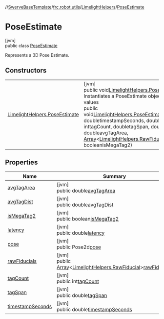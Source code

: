 //[SwerveBaseTemplate](../../../../index.md)/[frc.robot.utils](../../index.md)/[LimelightHelpers](../index.md)/[PoseEstimate](index.md)

# PoseEstimate

[jvm]\
public class [PoseEstimate](index.md)

Represents a 3D Pose Estimate.

## Constructors

| | |
|---|---|
| [LimelightHelpers.PoseEstimate](-limelight-helpers.-pose-estimate.md) | [jvm]<br>public void[LimelightHelpers.PoseEstimate](-limelight-helpers.-pose-estimate.md)()<br>Instantiates a PoseEstimate object with default values<br>public void[LimelightHelpers.PoseEstimate](-limelight-helpers.-pose-estimate.md)(Pose2dpose, doubletimestampSeconds, doublelatency, inttagCount, doubletagSpan, doubleavgTagDist, doubleavgTagArea, [Array](https://kotlinlang.org/api/latest/jvm/stdlib/kotlin/-array/index.html)&lt;[LimelightHelpers.RawFiducial](../-raw-fiducial/index.md)&gt;rawFiducials, booleanisMegaTag2) |

## Properties

| Name | Summary |
|---|---|
| [avgTagArea](index.md#-340065053%2FProperties%2F-1216412040) | [jvm]<br>public double[avgTagArea](index.md#-340065053%2FProperties%2F-1216412040) |
| [avgTagDist](index.md#903972330%2FProperties%2F-1216412040) | [jvm]<br>public double[avgTagDist](index.md#903972330%2FProperties%2F-1216412040) |
| [isMegaTag2](index.md#1453186852%2FProperties%2F-1216412040) | [jvm]<br>public boolean[isMegaTag2](index.md#1453186852%2FProperties%2F-1216412040) |
| [latency](index.md#-600044860%2FProperties%2F-1216412040) | [jvm]<br>public double[latency](index.md#-600044860%2FProperties%2F-1216412040) |
| [pose](index.md#486609959%2FProperties%2F-1216412040) | [jvm]<br>public Pose2d[pose](index.md#486609959%2FProperties%2F-1216412040) |
| [rawFiducials](index.md#244759346%2FProperties%2F-1216412040) | [jvm]<br>public [Array](https://kotlinlang.org/api/latest/jvm/stdlib/kotlin/-array/index.html)&lt;[LimelightHelpers.RawFiducial](../-raw-fiducial/index.md)&gt;[rawFiducials](index.md#244759346%2FProperties%2F-1216412040) |
| [tagCount](index.md#1945985571%2FProperties%2F-1216412040) | [jvm]<br>public int[tagCount](index.md#1945985571%2FProperties%2F-1216412040) |
| [tagSpan](index.md#-2012963714%2FProperties%2F-1216412040) | [jvm]<br>public double[tagSpan](index.md#-2012963714%2FProperties%2F-1216412040) |
| [timestampSeconds](index.md#41299631%2FProperties%2F-1216412040) | [jvm]<br>public double[timestampSeconds](index.md#41299631%2FProperties%2F-1216412040) |
